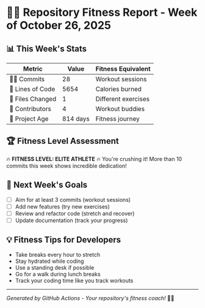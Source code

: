 # 🏋️‍♀️ Repository Fitness Report - Week of October 26, 2025

## 📊 This Week's Stats

| Metric | Value | Fitness Equivalent |
|--------|-------|-------------------|
| 🏃‍♀️ Commits | 28 | Workout sessions |
| 💪 Lines of Code | 5654 | Calories burned |
| 🎯 Files Changed | 1 | Different exercises |
| 👥 Contributors | 4 | Workout buddies |
| 📅 Project Age | 814 days | Fitness journey |

## 🏆 Fitness Level Assessment

🔥 **FITNESS LEVEL: ELITE ATHLETE** 🔥
You're crushing it! More than 10 commits this week shows incredible dedication!

## 🎯 Next Week's Goals

- [ ] Aim for at least 3 commits (workout sessions)
- [ ] Add new features (try new exercises)
- [ ] Review and refactor code (stretch and recover)
- [ ] Update documentation (track your progress)

## 💡 Fitness Tips for Developers

- Take breaks every hour to stretch
- Stay hydrated while coding
- Use a standing desk if possible
- Go for a walk during lunch breaks
- Track your coding time like you track workouts

---
*Generated by GitHub Actions - Your repository's fitness coach!* 🏋️‍♀️
